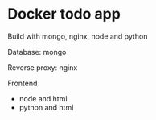 Docker todo app
===============

Build with mongo, nginx, node and python

Database: mongo

Reverse proxy: nginx

Frontend
- node and html
- python and html

